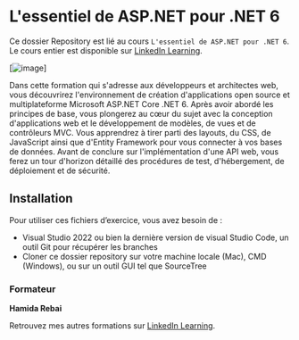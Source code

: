 # L'essentiel de ASP.NET pour .NET 6 
Ce dossier Repository est lié au cours `L'essentiel de ASP.NET pour .NET 6`. Le cours entier est disponible sur [LinkedIn Learning][lil-course-url].

[![image](https://user-images.githubusercontent.com/71371373/183631535-3d105803-1981-4e30-a4bd-42dca2b02e9f.png)] 

Dans cette formation qui s'adresse aux développeurs et architectes web, vous découvrirez l'environnement de création d'applications open source et multiplateforme Microsoft ASP.NET Core .NET 6. Après avoir abordé les principes de base, vous plongerez au cœur du sujet avec la conception d'applications web et le développement de modèles, de vues et de contrôleurs MVC. Vous apprendrez à tirer parti des layouts, du CSS, de JavaScript ainsi que d'Entity Framework pour vous connecter à vos bases de données. Avant de conclure sur l'implémentation d'une API web, vous ferez un tour d'horizon détaillé des procédures de test, d'hébergement, de déploiement et de sécurité.

## Installation

Pour utiliser ces fichiers d’exercice, vous avez besoin de : 
   - Visual Studio 2022 ou bien la dernière version de visual Studio Code, un outil Git pour récupérer les branches
   - Cloner ce dossier repository sur votre machine locale (Mac), CMD (Windows), ou sur un outil GUI tel que SourceTree 

### Formateur

**Hamida Rebai** 

Retrouvez mes autres formations sur [LinkedIn Learning](https://www.linkedin.com/learning/instructors/hamida-rebai).

[0]: # (Replace these placeholder URLs with actual course URLs)
[lil-course-url]: https://www.linkedin.com/learning/l-essentiel-d-asp-dot-net-core-pour-dot-net-6/bienvenue-dans-l-essentiel-d-asp-dot-net-core-pour-dot-net-6
[lil-thumbnail-url]: ![image](https://user-images.githubusercontent.com/71371373/183631010-5997f5eb-ef8c-4a73-b204-564ed9295fd8.png)
